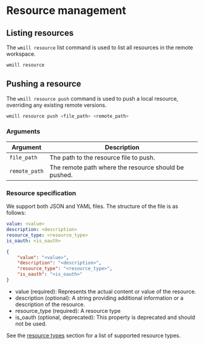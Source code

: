# Resource management

## Listing resources

The `wmill resource` list command is used to list all resources in the remote workspace.

```bash
wmill resource
```

## Pushing a resource

The `wmill resource push` command is used to push a local resource, overriding any existing remote versions.

```bash
wmill resource push <file_path> <remote_path>
```

### Arguments

| Argument      | Description                                          |
| ------------- | ---------------------------------------------------- |
| `file_path`   | The path to the resource file to push.               |
| `remote_path` | The remote path where the resource should be pushed. |

### Resource specification

We support both JSON and YAML files. The structure of the file is as follows:

```yaml
value: <value>
description: <description>
resource_type: <resource_type>
is_oauth: <is_oauth>
```

```JSON
{
    "value": "<value>",
    "description": "<description>",
    "resource_type": "<resource_type>",
    "is_oauth": "<is_oauth>"
}
```

- value (required): Represents the actual content or value of the resource.
- description (optional): A string providing additional information or a description of the resource.
- resource_type (required): A resource type
- is_oauth (optional, deprecated): This property is deprecated and should not be used.

See the [resource types](./../../core_concepts/3_resources_and_types/index.md) section for a list of supported resource types.
